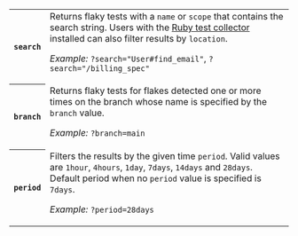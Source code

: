 <table>
<tbody>
  <tr>
    <th>
      <code>search</code>
    </th>
    <td>
      <span>Returns flaky tests with a <code>name</code> or <code>scope</code> that contains the search string. Users with the <a href="/docs/test-engine/ruby-collectors">Ruby test collector</a> installed can also filter results by <code>location</code>.</span>
      <p class="Docs__api-param-eg"><em>Example:</em> <code>?search="User#find_email"</code>, <code>?search="/billing_spec"</code></p>
    </td>
  </tr>
  <tr>
    <th>
      <code>branch</code>
    </th>
    <td>
      <span>Returns flaky tests for flakes detected one or more times on the branch whose name is specified by the <code>branch</code> value.</span>
      <p class="Docs__api-param-eg"><em>Example:</em> <code>?branch=main</code></p>
    </td>
  </tr>
  <tr>
    <th>
      <code>period</code>
    </th>
    <td>
      <span>Filters the results by the given time <code>period</code>. Valid values are <code>1hour</code>, <code>4hours</code>, <code>1day</code>, <code>7days</code>, <code>14days</code> and <code>28days</code>. Default period when no <code>period</code> value is specified is <code>7days</code>.</span>
      <p class="Docs__api-param-eg"><em>Example:</em> <code>?period=28days</code></p>
    </td>
  </tr>
</tbody>
</table>
